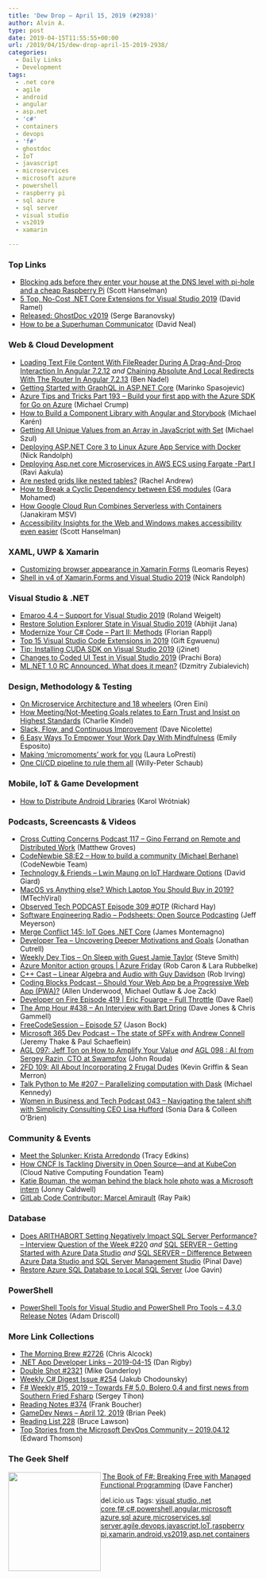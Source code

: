 ```yaml
---
title: 'Dew Drop – April 15, 2019 (#2938)'
author: Alvin A.
type: post
date: 2019-04-15T11:55:55+00:00
url: /2019/04/15/dew-drop-april-15-2019-2938/
categories:
  - Daily Links
  - Development
tags:
  - .net core
  - agile
  - android
  - angular
  - asp.net
  - 'c#'
  - containers
  - devops
  - 'f#'
  - ghostdoc
  - IoT
  - javascript
  - microservices
  - microsoft azure
  - powershell
  - raspberry pi
  - sql azure
  - sql server
  - visual studio
  - vs2019
  - xamarin

---
```

### <a name="top"></a>Top Links

  * <a href="http://feeds.hanselman.com/~/600808018/0/scotthanselman~Blocking-ads-before-they-enter-your-house-at-the-DNS-level-with-pihole-and-a-cheap-Raspberry-Pi.aspx" target="_blank" rel="noopener noreferrer">Blocking ads before they enter your house at the DNS level with pi-hole and a cheap Raspberry Pi</a> (Scott Hanselman)
  * <a href="https://visualstudiomagazine.com/articles/2019/04/12/vs-2019-tools.aspx" target="_blank" rel="noopener noreferrer">5 Top, No-Cost .NET Core Extensions for Visual Studio 2019</a> (David Ramel)
  * <a href="http://feedproxy.google.com/~r/SubMain/~3/xJH6yE9GX3A/" target="_blank" rel="noopener noreferrer">Released: GhostDoc v2019</a> (Serge Baranovsky)
  * <a href="https://reverentgeek.com/how-to-be-a-superhuman-communicator/" target="_blank" rel="noopener noreferrer">How to be a Superhuman Communicator</a> (David Neal)



### <a name="web"></a>Web & Cloud Development

  * <a href="https://www.bennadel.com/blog/3599-loading-text-file-content-with-filereader-during-a-drag-and-drop-interaction-in-angular-7-2-12.htm" target="_blank" rel="noopener noreferrer">Loading Text File Content With FileReader During A Drag-And-Drop Interaction In Angular 7.2.12</a> _and_ <a href="https://www.bennadel.com/blog/3600-chaining-absolute-and-local-redirects-with-the-router-in-angular-7-2-13.htm" target="_blank" rel="noopener noreferrer">Chaining Absolute And Local Redirects With The Router In Angular 7.2.13</a> (Ben Nadel)
  * <a href="https://code-maze.com/graphql-aspnetcore-basics/" target="_blank" rel="noopener noreferrer">Getting Started with GraphQL in ASP.NET Core</a> (Marinko Spasojevic)
  * <a href="https://www.michaelcrump.net/azure-tips-and-tricks193/" target="_blank" rel="noopener noreferrer">Azure Tips and Tricks Part 193 &#8211; Build your first app with the Azure SDK for Go on Azure</a> (Michael Crump)
  * <a href="https://blog.angularindepth.com/how-to-build-a-component-library-with-angular-and-storybook-718278ab976?source=rss----e5ed704095b---4" target="_blank" rel="noopener noreferrer">How to Build a Component Library with Angular and Storybook</a> (Michael Karén)
  * <a href="https://codepunk.io/getting-all-unique-values-from-an-array-in-javascript-with-set/" target="_blank" rel="noopener noreferrer">Getting All Unique Values from an Array in JavaScript with Set</a> (Michael Szul)
  * <a href="http://feedproxy.google.com/~r/NicksNetTravels/~3/ybWcwNbjyWQ/post.aspx" target="_blank" rel="noopener noreferrer">Deploying ASP.NET Core 3 to Linux Azure App Service with Docker</a> (Nick Randolph)
  * <a href="https://www.codeproject.com/Articles/1416006/Deploying-Asp-net-core-Microservices-in-AWS-Faragt" target="_blank" rel="noopener noreferrer">Deploying Asp.net core Microservices in AWS ECS using Fargate -Part I</a> (Ravi Aakula)
  * <a href="https://www.rachelandrew.co.uk/archives/2019/04/12/are-nested-grids-like-nested-tables/" target="_blank" rel="noopener noreferrer">Are nested grids like nested tables?</a> (Rachel Andrew)
  * <a href="https://blog.angularindepth.com/how-to-break-a-cyclic-dependency-between-es6-modules-fd8ede198596?source=rss----e5ed704095b---4" target="_blank" rel="noopener noreferrer">How to Break a Cyclic Dependency between ES6 modules</a> (Gara Mohamed)
  * <a href="https://thenewstack.io/how-google-cloud-run-combines-serverless-with-containers/" target="_blank" rel="noopener noreferrer">How Google Cloud Run Combines Serverless with Containers</a> (Janakiram MSV)
  * <a href="http://feeds.hanselman.com/~/600780338/0/scotthanselman~Accessibility-Insights-for-the-Web-and-Windows-makes-accessibility-even-easier.aspx" target="_blank" rel="noopener noreferrer">Accessibility Insights for the Web and Windows makes accessibility even easier</a> (Scott Hanselman)



### <a name="silverlight"></a>XAML, UWP & Xamarin

  * <a href="https://askxammy.com/customizing-browser-appearance-in-xamarin-forms/" target="_blank" rel="noopener noreferrer">Customizing browser appearance in Xamarin Forms</a> (Leomaris Reyes)
  * <a href="http://feedproxy.google.com/~r/NicksNetTravels/~3/EQB7DA-st6w/post.aspx" target="_blank" rel="noopener noreferrer">Shell in v4 of Xamarin.Forms and Visual Studio 2019</a> (Nick Randolph)



### <a name="dotnet"></a>Visual Studio & .NET

  * <a href="https://weblogs.asp.net:443/rweigelt/emaroo-4-4-support-for-visual-studio-2019?WT.mc_id=DX_MVP4025064" target="_blank" rel="noopener noreferrer">Emaroo 4.4 – Support for Visual Studio 2019</a> (Roland Weigelt)
  * <a href="https://dailydotnettips.com/restore-solution-explorer-state-in-visual-studio-2019/" target="_blank" rel="noopener noreferrer">Restore Solution Explorer State in Visual Studio 2019</a> (Abhijit Jana)
  * <a href="https://www.codeproject.com/Articles/1342509/Modernize-Your-Csharp-Code-Part-II-Methods" target="_blank" rel="noopener noreferrer">Modernize Your C# Code &#8211; Part II: Methods</a> (Florian Rappl)
  * <a href="https://www.telerik.com/blogs/top-15-visual-studio-code-extensions-in-2019" target="_blank" rel="noopener noreferrer">Top 15 Visual Studio Code Extensions in 2019</a> (Gift Egwuenu)
  * <a href="https://j2inet.blog/2019/04/12/tip-installing-cuda-sdk-on-visual-studio-2019/" target="_blank" rel="noopener noreferrer">Tip: Installing CUDA SDK on Visual Studio 2019</a> (j2inet)
  * <a href="https://devblogs.microsoft.com/devops/changes-to-coded-ui-test-in-visual-studio-2019/" target="_blank" rel="noopener noreferrer">Changes to Coded UI Test in Visual Studio 2019</a> (Prachi Bora)
  * <a href="https://zubialevich.blogspot.com/2019/04/mlnet-10-rc-announced-what-does-it-mean.html" target="_blank" rel="noopener noreferrer">ML.NET 1.0 RC Announced. What does it mean?</a> (Dzmitry Zubialevich)



### <a name="design"></a>Design, Methodology & Testing

  * <a href="http://feedproxy.google.com/~r/AyendeRahien/~3/SbMwryejZHM/on-microservice-architecture-and-18-wheelers" target="_blank" rel="noopener noreferrer">On Microservice Architecture and 18 wheelers</a> (Oren Eini)
  * <a href="http://feedproxy.google.com/~r/cek/~3/ssKTRpiXKQo/" target="_blank" rel="noopener noreferrer">How Meeting/Not-Meeting Goals relates to Earn Trust and Insist on Highest Standards</a> (Charlie Kindel)
  * <a href="http://feedproxy.google.com/~r/LeadingAgile/~3/OH_9E8UV6qI/" target="_blank" rel="noopener noreferrer">Slack, Flow, and Continuous Improvement</a> (Dave Nicolette)
  * <a href="https://blog.trello.com/mindfulness-at-work-tips" target="_blank" rel="noopener noreferrer">6 Easy Ways To Empower Your Work Day With Mindfulness</a> (Emily Esposito)
  * <a href="https://www.microsoft.com/en-us/research/blog/making-micromoments-work-for-you/" target="_blank" rel="noopener noreferrer">Making ‘micromoments’ work for you</a> (Laura LoPresti)
  * <a href="https://willys-cave.ghost.io/one-ci-cd-pipeline-to-rule-them-all/" target="_blank" rel="noopener noreferrer">One CI/CD pipeline to rule them all</a> (Willy-Peter Schaub)



### <a name="mobile"></a>Mobile, IoT & Game Development

  * <a href="https://android.jlelse.eu/how-to-distribute-android-libraries-c1fb109e3e36?source=rss----8fca399d4de---4" target="_blank" rel="noopener noreferrer">How to Distribute Android Libraries</a> (Karol Wrótniak)



### <a name="podcasts"></a>Podcasts, Screencasts & Videos

  * <a href="http://feedproxy.google.com/~r/CrossCuttingConcerns/~3/gL2iKxSoyZs/Podcast-117-Gino-Ferrand-Remote-Distributed-Work" target="_blank" rel="noopener noreferrer">Cross Cutting Concerns Podcast 117 &#8211; Gino Ferrand on Remote and Distributed Work</a> (Matthew Groves)
  * <a href="https://www.codenewbie.org/podcast/how-to-build-a-community" target="_blank" rel="noopener noreferrer">CodeNewbie S8:E2 &#8211; How to build a community (Michael Berhane)</a> (CodeNewbie Team)
  * <a href="http://DavidGiard.com/2019/04/15/LwinMaungOnIoTHardwareOptions.aspx" target="_blank" rel="noopener noreferrer">Technology & Friends &#8211; Lwin Maung on IoT Hardware Options</a> (David Giard)
  * <a href="http://www.youtube.com/watch?v=Vv6LTZ4fNn8" target="_blank" rel="noopener noreferrer">MacOS vs Anything else? Which Laptop You Should Buy in 2019?</a> (MTechViral)
  * <a href="https://www.windowsobserver.com/2019/04/14/observed-tech-podcast-episode-309-otp/" target="_blank" rel="noopener noreferrer">Observed Tech PODCAST Episode 309 #OTP</a> (Richard Hay)
  * <a href="https://softwareengineeringdaily.com/2019/04/14/podsheets-open-source-podcasting/" target="_blank" rel="noopener noreferrer">Software Engineering Radio &#8211; Podsheets: Open Source Podcasting</a> (Jeff Meyerson)
  * <a href="http://www.mergeconflict.fm/145" target="_blank" rel="noopener noreferrer">Merge Conflict 145: IoT Goes .NET Core</a> (James Montemagno)
  * <a href="http://developertea.simplecast.fm/e597f8f2" target="_blank" rel="noopener noreferrer">Developer Tea &#8211; Uncovering Deeper Motivations and Goals</a> (Jonathan Cutrell)
  * <a href="http://www.weeklydevtips.com/046" target="_blank" rel="noopener noreferrer">Weekly Dev Tips &#8211; On Sleep with Guest Jamie Taylor</a> (Steve Smith)
  * <a href="https://channel9.msdn.com/Shows/Azure-Friday/Azure-Monitor-action-groups?WT.mc_id=DX_MVP4025064" target="_blank" rel="noopener noreferrer">Azure Monitor action groups | Azure Friday</a> (Rob Caron & Lara Rubbelke)
  * <a href="http://cppcast.libsyn.com/linear-algebra-and-audio-with-guy-davidson" target="_blank" rel="noopener noreferrer">C++ Cast &#8211; Linear Algebra and Audio with Guy Davidson</a> (Rob Irving)
  * <a href="https://www.codingblocks.net/podcast/should-your-web-app-be-a-progressive-web-app-pwa/" target="_blank" rel="noopener noreferrer">Coding Blocks Podcast &#8211; Should Your Web App be a Progressive Web App (PWA)?</a> (Allen Underwood, Michael Outlaw & Joe Zack)
  * <a href="https://developeronfire.com/podcast/episode-419-eric-fouarge-full-throttle" target="_blank" rel="noopener noreferrer">Developer on Fire Episode 419 | Eric Fouarge &#8211; Full Throttle</a> (Dave Rael)
  * <a href="http://feedproxy.google.com/~r/TheAmpHour/~3/VQ8mZeHS-aI/" target="_blank" rel="noopener noreferrer">The Amp Hour #438 – An Interview with Bart Dring</a> (Dave Jones & Chris Gammell)
  * <a href="http://www.youtube.com/watch?v=WC_QqkSPeQc" target="_blank" rel="noopener noreferrer">FreeCodeSession &#8211; Episode 57</a> (Jason Bock)
  * <a href="http://www.m365devpodcast.com/e/the-state-of-spfx-with-andrew-connell/" target="_blank" rel="noopener noreferrer">Microsoft 365 Dev Podcast &#8211; The state of SPFx with Andrew Connell</a> (Jeremy Thake & Paul Schaeflein)
  * <a href="https://www.ageekleader.com/agl-097-jeff-ton-on-how-to-amplify-your-value/" target="_blank" rel="noopener noreferrer">AGL 097: Jeff Ton on How to Amplify Your Value</a> _and_ <a href="https://www.ageekleader.com/agl-098-ai-from-sergey-razin-cto-at-swampfox/" target="_blank" rel="noopener noreferrer">AGL 098 : AI from Sergey Razin, CTO at Swampfox</a> (John Rouda)
  * <a href="https://2frugaldudes.com/2fd-109-all-about-incorporating-2-frugal-dudes/" target="_blank" rel="noopener noreferrer">2FD 109: All About Incorporating 2 Frugal Dudes</a> (Kevin Griffin & Sean Merron)
  * <a href="https://talkpython.fm/episodes/show/207/parallelizing-computation-with-dask" target="_blank" rel="noopener noreferrer">Talk Python to Me #207 &#8211; Parallelizing computation with Dask</a> (Michael Kennedy)
  * <a href="http://womeninbizandtech.mpsn.libsynpro.com/043-navigating-the-talent-shift-with-simplicity-consulting-ceo-lisa-hufford" target="_blank" rel="noopener noreferrer">Women in Business and Tech Podcast 043 &#8211; Navigating the talent shift with Simplicity Consulting CEO Lisa Hufford</a> (Sonia Dara & Colleen O&#8217;Brien)



### <a name="events"></a>Community & Events

  * <a href="https://www.splunk.com/blog/2019/04/12/meet-the-splunker-krista-arredondo.html" target="_blank" rel="noopener noreferrer">Meet the Splunker: Krista Arredondo</a> (Tracy Edkins)
  * <a href="https://www.cncf.io/blog/2019/04/12/how-cncf-is-tackling-diversity-in-open-source-and-at-kubecon/" target="_blank" rel="noopener noreferrer">How CNCF Is Tackling Diversity in Open Source—and at KubeCon</a> (Cloud Native Computing Foundation Team)
  * <a href="http://feedproxy.google.com/~r/winbetadotorg/~3/HOLP6VNJM3M/katie-bouman-the-woman-behind-the-black-hole-photo-was-a-microsoft-intern" target="_blank" rel="noopener noreferrer">Katie Bouman, the woman behind the black hole photo was a Microsoft intern</a> (Jonny Caldwell)
  * <a href="https://about.gitlab.com/2019/04/12/marcel-amirault-contributor-post/" target="_blank" rel="noopener noreferrer">GitLab Code Contributor: Marcel Amirault</a> (Ray Paik)



### <a name="sql"></a>Database

  * <a href="https://blog.sqlauthority.com/2019/04/14/does-arithabort-setting-negatively-impact-sql-server-performance-interview-question-of-the-week-220/" target="_blank" rel="noopener noreferrer">Does ARITHABORT Setting Negatively Impact SQL Server Performance? – Interview Question of the Week #220</a> _and_ <a href="https://blog.sqlauthority.com/2019/04/13/sql-server-getting-started-with-azure-data-studio/" target="_blank" rel="noopener noreferrer">SQL SERVER – Getting Started with Azure Data Studio</a> _and_ <a href="https://blog.sqlauthority.com/2019/04/15/sql-server-difference-between-azure-data-studio-and-sql-server-management-studio/" target="_blank" rel="noopener noreferrer">SQL SERVER – Difference Between Azure Data Studio and SQL Server Management Studio</a> (Pinal Dave)
  * <a href="http://feedproxy.google.com/~r/MSSQLTips-LatestSqlServerTips/~3/63KufwNMXkY/" target="_blank" rel="noopener noreferrer">Restore Azure SQL Database to Local SQL Server</a> (Joe Gavin)



### <a name="ps"></a>PowerShell

  * <a href="https://poshtools.com/2019/04/12/powershell-tools-for-visual-studio-and-powershell-pro-tools-4-3-0-release-notes/" target="_blank" rel="noopener noreferrer">PowerShell Tools for Visual Studio and PowerShell Pro Tools – 4.3.0 Release Notes</a> (Adam Driscoll)



### <a name="links"></a>More Link Collections

  * <a href="http://feedproxy.google.com/~r/ReflectivePerspective/~3/7ILdKndYeHk/" target="_blank" rel="noopener noreferrer">The Morning Brew #2726</a> (Chris Alcock)
  * <a href="https://links.danrigby.com/2019/04/app-developer-links-2019-04-15/" target="_blank" rel="noopener noreferrer">.NET App Developer Links &#8211; 2019-04-15</a> (Dan Rigby)
  * <a href="https://afreshcup.com/home/2019/04/15/double-shot-2321.html" target="_blank" rel="noopener noreferrer">Double Shot #2321</a> (Mike Gunderloy)
  * <a href="http://feedproxy.google.com/~r/digest-csharp/~3/B2OQ-ccIDUo/254" target="_blank" rel="noopener noreferrer">Weekly C# Digest Issue #254</a> (Jakub Chodounsky)
  * <a href="https://sergeytihon.com/2019/04/13/f-weekly-15-2019-towards-f-5-0-bolero-0-4-and-first-news-from-southern-fried-fsharp/" target="_blank" rel="noopener noreferrer">F# Weekly #15, 2019 – Towards F# 5.0, Bolero 0.4 and first news from Southern Fried Fsharp</a> (Sergey Tihon)
  * <a href="http://www.frankysnotes.com/2019/04/reading-notes-374.html" target="_blank" rel="noopener noreferrer">Reading Notes #374</a> (Frank Boucher)
  * <a href="https://brianpeek.com/gamedev-news-april-12-2019/" target="_blank" rel="noopener noreferrer">GameDev News &#8211; April 12, 2019</a> (Brian Peek)
  * <a href="https://www.brucelawson.co.uk/2019/reading-list-228/" target="_blank" rel="noopener noreferrer">Reading List 228</a> (Bruce Lawson)
  * <a href="https://devblogs.microsoft.com/devops/top-stories-from-the-microsoft-devops-community-2019-04-12/" target="_blank" rel="noopener noreferrer">Top Stories from the Microsoft DevOps Community – 2019.04.12</a> (Edward Thomson)



### <a name="shelf"></a>The Geek Shelf

<img loading="lazy" decoding="async" width="186" height="199" align="left" style="margin: 0px 0px 10px; border: 0px currentcolor; border-image: none; float: left; display: inline; background-image: none;" src="https://m.media-amazon.com/images/I/7159ZDVkjQL._AC_UL320_.jpg" border="0" /> &nbsp;<a href="https://www.amazon.com/Book-Breaking-Managed-Functional-Programming/dp/1593275528/amavin-20" target="_blank" rel="noopener noreferrer">The Book of F#: Breaking Free with Managed Functional Programming</a> (Dave Fancher)









<div class="wlWriterEditableSmartContent" id="scid:77ECF5F8-D252-44F5-B4EB-D463C5396A79:07fb97e5-058f-466b-8d43-1dff8ddc7220" style="margin: 0px; padding: 0px; float: none; display: inline;">
  del.icio.us Tags: <a href="http://del.icio.us/popular/visual+studio" rel="tag">visual studio</a>,<a href="http://del.icio.us/popular/.net+core" rel="tag">.net core</a>,<a href="http://del.icio.us/popular/f%23" rel="tag">f#</a>,<a href="http://del.icio.us/popular/c%23" rel="tag">c#</a>,<a href="http://del.icio.us/popular/powershell" rel="tag">powershell</a>,<a href="http://del.icio.us/popular/angular" rel="tag">angular</a>,<a href="http://del.icio.us/popular/microsoft+azure" rel="tag">microsoft azure</a>,<a href="http://del.icio.us/popular/sql+azure" rel="tag">sql azure</a>,<a href="http://del.icio.us/popular/microservices" rel="tag">microservices</a>,<a href="http://del.icio.us/popular/sql+server" rel="tag">sql server</a>,<a href="http://del.icio.us/popular/agile" rel="tag">agile</a>,<a href="http://del.icio.us/popular/devops" rel="tag">devops</a>,<a href="http://del.icio.us/popular/javascript" rel="tag">javascript</a>,<a href="http://del.icio.us/popular/IoT" rel="tag">IoT</a>,<a href="http://del.icio.us/popular/raspberry+pi" rel="tag">raspberry pi</a>,<a href="http://del.icio.us/popular/xamarin" rel="tag">xamarin</a>,<a href="http://del.icio.us/popular/android" rel="tag">android</a>,<a href="http://del.icio.us/popular/vs2019" rel="tag">vs2019</a>,<a href="http://del.icio.us/popular/asp.net" rel="tag">asp.net</a>,<a href="http://del.icio.us/popular/containers" rel="tag">containers</a>
</div>